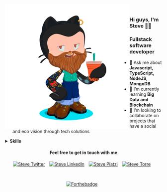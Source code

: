 <img align="left" src="https://github.com/stevecode21/stevecode21/blob/master/octocat_steve_nonbackground.png" alt="Steve" height=400px/>⠀⠀

### Hi guys, I'm Steve 👋🏻

<h3>Fullstack software developer</h3>

<ul>
  <li>💬 Ask me about <b>Javascript, TypeScript, NodeJS, MongoDB</b></li>
  <li>🌱 I’m currently learning <b>Big Data and Blockchain</b></li>
  <li>👯 I’m looking to collaborate on projects that have a social and eco vision through tech solutions</li>
</ul>


<details>
<summary><b>Skills</b></summary>
  <h2 align='center'>Programming Languages</h2>
      <p align="center">
        <img src="https://cdn.icon-icons.com/icons2/2108/PNG/512/javascript_icon_130900.png" alt="JavaScript" width="40" height="40"/>⠀
        <img src="https://cdn.icon-icons.com/icons2/2415/PNG/512/typescript_original_logo_icon_146317.png" alt="TypeScript" width="40" height="40"/>⠀
        <img src="https://cdn.icon-icons.com/icons2/195/PNG/256/Java_23404.png" alt="Java" width="40" height="40"/>⠀
      </p>
  ⠀
  ⠀
  ⠀
  <h2 align='center'>Backend skills</h2>
    <p align="center">
      <img src="https://cdn.icon-icons.com/icons2/2415/PNG/512/nodejs_plain_logo_icon_146409.png" alt="NodeJS" width="40" height="40"/>⠀
      <img src="https://cdn.icon-icons.com/icons2/2107/PNG/512/file_type_nestjs_icon_130355.png" alt="NestJS" width="40" height="40"/>⠀
      <img src="https://i0.wp.com/www.artit-k.com/wp-content/uploads/2017/07/Cover-Express.js.png?resize=650%2C300" alt="ExpressJS" width="80" height="40"/>⠀
      <img src="https://upload.wikimedia.org/wikipedia/commons/thumb/c/c9/JSON_vector_logo.svg/1200px-JSON_vector_logo.svg.png" alt="JSON" width="40" height="40"/>⠀
       <img src="https://cdn.icon-icons.com/icons2/2107/PNG/512/file_type_graphql_icon_130564.png" alt="GraphQL" width="40" height="40"/>⠀
       <img src="https://www.univention.com/wp-content/uploads/2020/04/200416-rest-api.jpg" alt="GraphQL" width="100" height="40"/>⠀
    </p>
  <h2 align='center'>Frontend web skills</h2>
      <p align="center">
        <img src="https://cdn.icon-icons.com/icons2/2108/PNG/512/react_icon_130845.png" alt="React" width="40" height="40"/>⠀
        <img src="https://upload.wikimedia.org/wikipedia/commons/thumb/9/91/Electron_Software_Framework_Logo.svg/1024px-Electron_Software_Framework_Logo.svg.png" alt="Electron" width="40" height="40"/>⠀
        <img src="https://cdn.icon-icons.com/icons2/2415/PNG/512/redux_original_logo_icon_146365.png" alt="Redux" width="40" height="40"/>⠀
        <img src="https://cdn.icon-icons.com/icons2/2108/PNG/512/angular_icon_130993.png" alt="Angular" width="40" height="40"/>⠀
        <img src="https://cdn.icon-icons.com/icons2/2107/PNG/512/file_type_graphql_icon_130564.png" alt="GraphQL" width="40" height="40"/>⠀
        <img src="https://dimitr.im/static/b876b338c35d14291bff2641e50262b6/ff9b8/apollo.png" alt="Apollo" width="40" height="40"/>⠀
        <img src="https://cdn.icon-icons.com/icons2/2415/PNG/512/bootstrap_plain_logo_icon_146619.png" alt="Bootstrap" width="40" height="40"/>⠀
        <img src="https://cdn.icon-icons.com/icons2/844/PNG/512/CSS3_icon-icons.com_67069.png" alt="CSS3" width="40" height="40"/>⠀
        <img src="https://cdn.icon-icons.com/icons2/2148/PNG/512/nextjs_icon_132160.png" alt="NextJS" width="40" height="40"/>⠀
        <img src="https://cdn.icon-icons.com/icons2/2107/PNG/512/file_type_gatsby_icon_130583.png" alt="GatsbyJS" width="40" height="40"/>⠀
        <img src="https://cdn.icon-icons.com/icons2/2415/PNG/512/webpack_original_logo_icon_146300.png" alt="Webpack" width="40" height="40"/>⠀
        <img src="https://upload.wikimedia.org/wikipedia/commons/thumb/0/02/Babel_Logo.svg/1200px-Babel_Logo.svg.png" alt="Babel" width="80" height="40"/>
      </p>
  <h2 align='center'>Frontend mobile skills</h2>
      <p align="center">
        <img src="https://cdn.icon-icons.com/icons2/2389/PNG/512/react_logo_icon_144942.png" alt="React Native" width="40" height="40"/>⠀
        <img src="https://reactnavigation.org/img/spiro.svg" alt="React Navigation" width="40" height="40"/>⠀
        <img src="https://cdn.icon-icons.com/icons2/2107/PNG/512/file_type_flutter_icon_130599.png" alt="Flutter" width="40" height="40"/>⠀
        <img src="https://cdn.icon-icons.com/icons2/2107/PNG/512/file_type_kotlin_icon_130487.png" alt="Kotlin" width="40" height="40"/>⠀
      </p>
  <h2 align='center'>Databases</h2>
    <p align="center">
       <img src="https://cdn.icon-icons.com/icons2/2415/PNG/512/mysql_original_wordmark_logo_icon_146417.png" alt="MySQL" width="40" height="40"/>⠀
       <img src="https://cdn.icon-icons.com/icons2/2415/PNG/512/mongodb_original_wordmark_logo_icon_146425.png" alt="MongoDB" width="40" height="40"/>⠀
    </p>
</details>

<h4 align='center' class='hello'>Feel free to get in touch with me</h4>
<p align='center'>
  <a href="https://twitter.com/stevecode21" target="_blank"><img align="center" src="https://cdn.icon-icons.com/icons2/836/PNG/512/Twitter_icon-icons.com_66803.png" alt="Steve Twitter" height="20" width="20"/></a>⠀
  <a href="https://www.linkedin.com/in/johanstivenssuarez/" target="_blank"><img align="center" src="https://cdn.icon-icons.com/icons2/2037/PNG/512/in_linked_linkedin_media_social_icon_124259.png" alt="Steve LinkedIn" height="20" width="20" /></a>⠀
  <a href="https://platzi.com/@johanstivensuarez21/" target="_blank"><img align="center" src="https://static.platzi.com/media/blog/unnamed-8089fc33-6322-4bd3-85de-1da032257d4b.png" alt="Steve Platzi" height="20" width="20" /></a>⠀
  <a href="https://bio.torre.co/es/suarezsteve21" target="_blank"><img align="center" src="https://torre-media.s3-us-west-2.amazonaws.com/subtorres/teletrabajo/torre.png" alt="Steve Torre" height="20" width="20" /></a>⠀
</p>
⠀
⠀
<p align='center'>
  <a href="https://forthebadge.com" target="_blank"><img align="center" src="https://forthebadge.com/images/badges/gluten-free.svg" alt="Forthebadge"/></a>⠀
</p>

<!--
**stevecode21/stevecode21** is a ✨ _special_ ✨ repository because its `README.md` (this file) appears on your GitHub profile.

Here are some ideas to get you started:

- 🔭 I’m currently working on ...
- 🌱 I’m currently learning ...
- 👯 I’m looking to collaborate on ...
- 🤔 I’m looking for help with ...
- 💬 Ask me about ...
- 📫 How to reach me: ...
- 😄 Pronouns: ...
- ⚡ Fun fact: ...
-->
